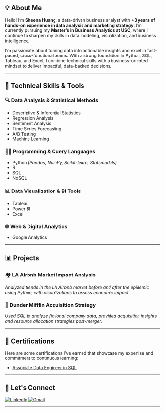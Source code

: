 ## 💡 About Me

Hello! I’m **Sheena Huang**, a data-driven business analyst with **+3 years of hands-on experience in data analysis and marketing strategy**. I’m currently pursuing my **Master’s in Business Analytics at USC**, where I continue to sharpen my skills in data modeling, visualization, and business intelligence.

I’m passionate about turning data into actionable insights and excel in fast-paced, cross-functional teams. With a strong foundation in Python, SQL, Tableau, and Excel, I combine technical skills with a business-oriented mindset to deliver impactful, data-backed decisions.

---

## 🧠 Technical Skills & Tools

### 🔍 Data Analysis & Statistical Methods
- Descriptive & Inferential Statistics
- Regression Analysis
- Sentiment Analysis
- Time Series Forecasting
- A/B Testing
- Machine Learning

### 👩‍💻 Programming & Query Languages
- Python *(Pandas, NumPy, Scikit-learn, Statsmodels)*
- R
- SQL
- NoSQL

### 📊 Data Visualization & BI Tools
- Tableau
- Power BI
- Excel

### 🌐 Web & Digital Analytics
- Google Analytics

---

## 📊 Projects

### 🏘️ **LA Airbnb Market Impact Analysis**  
*Analyzed trends in the LA Airbnb market before and after the epidemic using Python, with visualizations to assess economic impact.*  

### 🧾 **Dunder Mifflin Acquisition Strategy**  
*Used SQL to analyze fictional company data, provided acquisition insights and resource allocation strategies post-merger.*  

---

## 📜 Certifications

Here are some certifications I’ve earned that showcase my expertise and commitment to continuous learning:

- [Associate Data Engineer in SQL](https://www.datacamp.com/statement-of-accomplishment/track/270606c1b54ef85e3c20f6bf2a876e9ece9947f0?raw=1)

---

## 🤝 Let's Connect

[![LinkedIn](https://img.shields.io/badge/LinkedIn-Connect-blue?style=for-the-badge&logo=linkedin)]([https://www.linkedin.com/in/your-link-here](https://www.linkedin.com/in/yuhsiuhuang/))
[![Gmail](https://img.shields.io/badge/Gmail-Email-red?style=for-the-badge&logo=gmail)](mailto:sheenahuang1023@gmail.com)

---


